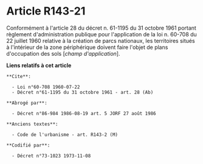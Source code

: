 # Article R143-21

Conformément à l'article 28 du décret n. 61-1195 du 31 octobre 1961 portant règlement d'administration publique pour
l'application de la loi n. 60-708 du 22 juillet 1960 relative à la création de parcs nationaux, les territoires situés à
l'intérieur de la zone périphérique doivent faire l'objet de plans d'occupation des sols [*champ d'application*].

**Liens relatifs à cet article**

	**Cite**:

	  - Loi n°60-708 1960-07-22
	  - Décret n°61-1195 du 31 octobre 1961 - art. 28 (Ab)

	**Abrogé par**:

	  - Décret n°86-984 1986-08-19 art. 5 JORF 27 août 1986

	**Anciens textes**:

	  - Code de l'urbanisme - art. R143-2 (M)

	**Codifié par**:

	  - Décret n°73-1023 1973-11-08
